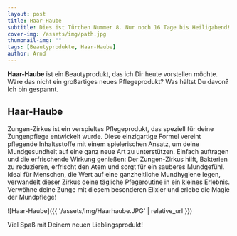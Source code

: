 ```yaml
---
layout: post
title: Haar-Haube
subtitle: Dies ist Türchen Nummer 8. Nur noch 16 Tage bis Heiligabend!
cover-img: /assets/img/path.jpg
thumbnail-img: ""
tags: [Beautyprodukte, Haar-Haube]
author: Arnd
---
```


**Haar-Haube** ist ein Beautyprodukt, das ich Dir heute vorstellen möchte. Wäre das nicht ein großartiges neues Pflegeprodukt? Was hältst Du davon? Ich bin gespannt. 

## Haar-Haube

Zungen-Zirkus ist ein verspieltes Pflegeprodukt, das speziell für deine Zungenpflege entwickelt wurde. Diese einzigartige Formel vereint pflegende Inhaltsstoffe mit einem spielerischen Ansatz, um deine Mundgesundheit auf eine ganz neue Art zu unterstützen. Einfach auftragen und die erfrischende Wirkung genießen: Der Zungen-Zirkus hilft, Bakterien zu reduzieren, erfrischt den Atem und sorgt für ein sauberes Mundgefühl. Ideal für Menschen, die Wert auf eine ganzheitliche Mundhygiene legen, verwandelt dieser Zirkus deine tägliche Pfegeroutine in ein kleines Erlebnis. Verwöhne deine Zunge mit diesem besonderen Elixier und erlebe die Magie der Mundpflege!

![Haar-Haube]({{ '/assets/img/Haarhaube.JPG' | relative_url }})

Viel Spaß mit Deinem neuen Lieblingsprodukt!